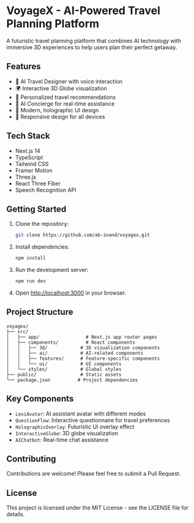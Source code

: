 # VoyageX - AI-Powered Travel Planning Platform

A futuristic travel planning platform that combines AI technology with immersive 3D experiences to help users plan their perfect getaway.

## Features

- 🤖 AI Travel Designer with voice interaction
- 🌍 Interactive 3D Globe visualization
- 🎯 Personalized travel recommendations
- 💬 AI Concierge for real-time assistance
- 🎨 Modern, holographic UI design
- 📱 Responsive design for all devices

## Tech Stack

- Next.js 14
- TypeScript
- Tailwind CSS
- Framer Motion
- Three.js
- React Three Fiber
- Speech Recognition API

## Getting Started

1. Clone the repository:
   ```bash
   git clone https://github.com/ab-inand/voyagex.git
   ```

2. Install dependencies:
   ```bash
   npm install
   ```

3. Run the development server:
   ```bash
   npm run dev
   ```

4. Open [http://localhost:3000](http://localhost:3000) in your browser.

## Project Structure

```
voyagex/
├── src/
│   ├── app/                 # Next.js app router pages
│   ├── components/          # React components
│   │   ├── 3d/            # 3D visualization components
│   │   ├── ai/            # AI-related components
│   │   ├── features/      # Feature-specific components
│   │   └── ui/            # UI components
│   └── styles/            # Global styles
├── public/                # Static assets
└── package.json          # Project dependencies
```

## Key Components

- `LexiAvatar`: AI assistant avatar with different modes
- `QuestionFlow`: Interactive questionnaire for travel preferences
- `HolographicOverlay`: Futuristic UI overlay effect
- `InteractiveGlobe`: 3D globe visualization
- `AIChatbot`: Real-time chat assistance

## Contributing

Contributions are welcome! Please feel free to submit a Pull Request.

## License

This project is licensed under the MIT License - see the LICENSE file for details.
